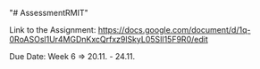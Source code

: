"# AssessmentRMIT" 

Link to the Assignment:
https://docs.google.com/document/d/1q-0RoASOsl1Ur4MGDnKxcQrfxz9lSkyL05SIl15F9R0/edit

Due Date:
Week 6 => 20.11. - 24.11.
